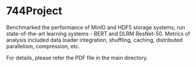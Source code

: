 # 744Project

Benchmarked the performance of MinIO and HDF5 storage systems, run state-of-the-art learning systems - BERT and DLRM
ResNet-50. Metrics of analysis included data loader integration, shuffling, caching, distributed parallelism, compression, etc.

For details, please refer the PDF file  in the main directory.
